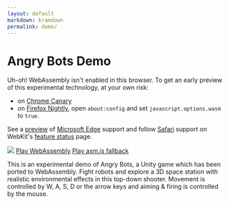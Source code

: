 ```yaml
---
layout: default
markdown: kramdown
permalink: demo/
---
```

# Angry Bots Demo
<div markdown="1" id="wasm-fail" class="flash flash-error flash-hide">
  Uh-oh! WebAssembly isn't enabled in this browser. To get an early preview of this experimental technology, at your own risk:

  - on [Chrome Canary](https://www.google.com/chrome/browser/canary.html)
  - on [Firefox Nightly](https://nightly.mozilla.org/), open `about:config` and set `javascript.options.wasm` to `true`.

  See a [preview](http://blogs.windows.com/msedgedev/2016/03/15/previewing-webassembly-experiments) of [Microsoft Edge](https://www.microsoft.com/en-us/windows/microsoft-edge) support and follow [Safari](http://www.apple.com/safari/) support on WebKit's [feature status](https://webkit.org/status/#specification-webassembly) page.
</div>

[![](screenshot.jpg)](AngryBots/)
<a class="btn btn-primary" id="play-wasm" href="AngryBots/" role="button">Play WebAssembly</a>
<a class="btn" href="http://beta.unity3d.com/jonas/AngryBots/" role="button">Play asm.js fallback</a>

This is an experimental demo of Angry Bots, a Unity game which has been ported to WebAssembly. Fight robots and explore a 3D space station with realistic environmental effects in this top-down shooter. Movement is controlled by W, A, S, D or the arrow keys and aiming &amp; firing is controlled by the mouse.

<script type="text/javascript" >
(function() {
  var support = (typeof Wasm === 'object') || (typeof WebAssembly === 'object');
  if (!support) {
    var flash = document.getElementById('wasm-fail');
    flash.className = flash.className.replace(/(?:^|\s)flash-hide(?!\S)/, '');
    var button = document.getElementById('play-wasm');
    button.className += ' disabled';
    button.href = 'javascript:;';
    var link = document.getElementById('pic-link');
    link.className += ' noclick';
    link.href = 'javascript:;';
  }
})();
</script>
